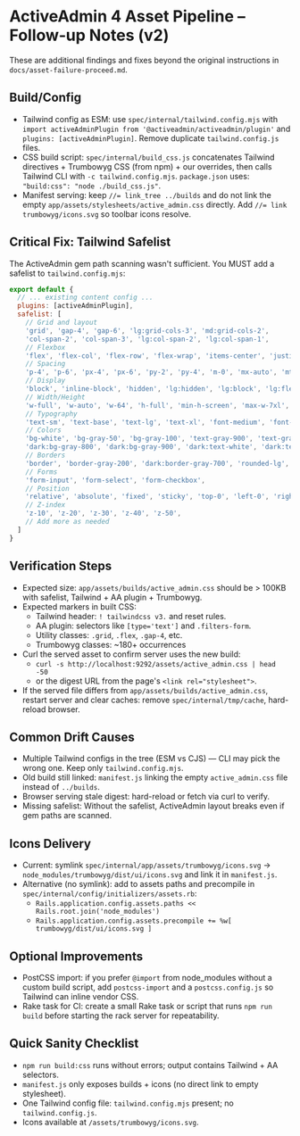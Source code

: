 # ActiveAdmin 4 Asset Pipeline – Follow‑up Notes (v2)

These are additional findings and fixes beyond the original instructions in `docs/asset-failure-proceed.md`.

## Build/Config
- Tailwind config as ESM: use `spec/internal/tailwind.config.mjs` with `import activeAdminPlugin from '@activeadmin/activeadmin/plugin'` and `plugins: [activeAdminPlugin]`. Remove duplicate `tailwind.config.js` files.
- CSS build script: `spec/internal/build_css.js` concatenates Tailwind directives + Trumbowyg CSS (from npm) + our overrides, then calls Tailwind CLI with `-c tailwind.config.mjs`. `package.json` uses: `"build:css": "node ./build_css.js"`.
- Manifest serving: keep `//= link_tree ../builds` and do not link the empty `app/assets/stylesheets/active_admin.css` directly. Add `//= link trumbowyg/icons.svg` so toolbar icons resolve.

## Critical Fix: Tailwind Safelist
The ActiveAdmin gem path scanning wasn't sufficient. You MUST add a safelist to `tailwind.config.mjs`:

```javascript
export default {
  // ... existing content config ...
  plugins: [activeAdminPlugin],
  safelist: [
    // Grid and layout
    'grid', 'gap-4', 'gap-6', 'lg:grid-cols-3', 'md:grid-cols-2', 
    'col-span-2', 'col-span-3', 'lg:col-span-2', 'lg:col-span-1',
    // Flexbox
    'flex', 'flex-col', 'flex-row', 'flex-wrap', 'items-center', 'justify-between',
    // Spacing
    'p-4', 'p-6', 'px-4', 'px-6', 'py-2', 'py-4', 'm-0', 'mx-auto', 'mt-4', 'mb-4',
    // Display
    'block', 'inline-block', 'hidden', 'lg:hidden', 'lg:block', 'lg:flex',
    // Width/Height
    'w-full', 'w-auto', 'w-64', 'h-full', 'min-h-screen', 'max-w-7xl',
    // Typography
    'text-sm', 'text-base', 'text-lg', 'text-xl', 'font-medium', 'font-semibold',
    // Colors
    'bg-white', 'bg-gray-50', 'bg-gray-100', 'text-gray-900', 'text-gray-600',
    'dark:bg-gray-800', 'dark:bg-gray-900', 'dark:text-white', 'dark:text-gray-300',
    // Borders
    'border', 'border-gray-200', 'dark:border-gray-700', 'rounded-lg', 'rounded-md',
    // Forms
    'form-input', 'form-select', 'form-checkbox',
    // Position
    'relative', 'absolute', 'fixed', 'sticky', 'top-0', 'left-0', 'right-0',
    // Z-index
    'z-10', 'z-20', 'z-30', 'z-40', 'z-50',
    // Add more as needed
  ]
}
```

## Verification Steps
- Expected size: `app/assets/builds/active_admin.css` should be > 100KB with safelist, Tailwind + AA plugin + Trumbowyg.
- Expected markers in built CSS:
  - Tailwind header: `! tailwindcss v3.` and reset rules.
  - AA plugin: selectors like `[type='text']` and `.filters-form`.
  - Utility classes: `.grid`, `.flex`, `.gap-4`, etc.
  - Trumbowyg classes: ~180+ occurrences
- Curl the served asset to confirm server uses the new build:
  - `curl -s http://localhost:9292/assets/active_admin.css | head -50`
  - or the digest URL from the page's `<link rel="stylesheet">`.
- If the served file differs from `app/assets/builds/active_admin.css`, restart server and clear caches: remove `spec/internal/tmp/cache`, hard-reload browser.

## Common Drift Causes
- Multiple Tailwind configs in the tree (ESM vs CJS) — CLI may pick the wrong one. Keep only `tailwind.config.mjs`.
- Old build still linked: `manifest.js` linking the empty `active_admin.css` file instead of `../builds`.
- Browser serving stale digest: hard-reload or fetch via curl to verify.
- Missing safelist: Without the safelist, ActiveAdmin layout breaks even if gem paths are scanned.

## Icons Delivery
- Current: symlink `spec/internal/app/assets/trumbowyg/icons.svg` -> `node_modules/trumbowyg/dist/ui/icons.svg` and link it in `manifest.js`.
- Alternative (no symlink): add to assets paths and precompile in `spec/internal/config/initializers/assets.rb`:
  - `Rails.application.config.assets.paths << Rails.root.join('node_modules')`
  - `Rails.application.config.assets.precompile += %w[ trumbowyg/dist/ui/icons.svg ]`

## Optional Improvements
- PostCSS import: if you prefer `@import` from node_modules without a custom build script, add `postcss-import` and a `postcss.config.js` so Tailwind can inline vendor CSS.
- Rake task for CI: create a small Rake task or script that runs `npm run build` before starting the rack server for repeatability.

## Quick Sanity Checklist
- `npm run build:css` runs without errors; output contains Tailwind + AA selectors.
- `manifest.js` only exposes builds + icons (no direct link to empty stylesheet).
- One Tailwind config file: `tailwind.config.mjs` present; no `tailwind.config.js`.
- Icons available at `/assets/trumbowyg/icons.svg`.

